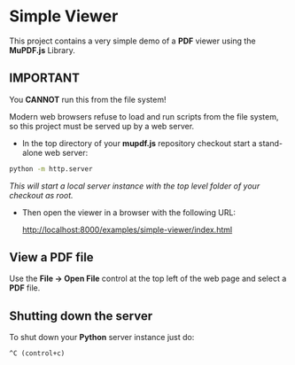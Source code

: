 # Simple Viewer


This project contains a very simple demo of a **PDF** viewer using the **MuPDF.js** Library.

## IMPORTANT

You **CANNOT** run this from the file system!

Modern web browsers refuse to load and run scripts from the file system, so
this project must be served up by a web server.

- In the top directory of your **mupdf.js** repository checkout start a stand-alone web server:

```bash
python -m http.server
```

*This will start a local server instance with the top level folder of your checkout as root.*


- Then open the viewer in a browser with the following URL:

	[http://localhost:8000/examples/simple-viewer/index.html](http://localhost:8000/examples/simple-viewer/index.html)


## View a PDF file

Use the **File -> Open File** control at the top left of the web page and select a **PDF** file.


## Shutting down the server

To shut down your **Python** server instance just do:

	^C (control+c)
